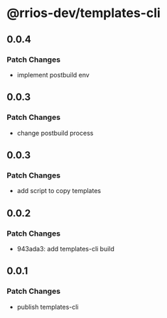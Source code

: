 # @rrios-dev/templates-cli

## 0.0.4

### Patch Changes

- implement postbuild env

## 0.0.3

### Patch Changes

- change postbuild process

## 0.0.3

### Patch Changes

- add script to copy templates

## 0.0.2

### Patch Changes

- 943ada3: add templates-cli build

## 0.0.1

### Patch Changes

- publish templates-cli
